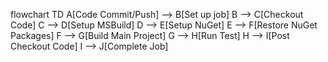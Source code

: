 flowchart TD
    A[Code Commit/Push] --> B[Set up job]
    B --> C[Checkout Code]
    C --> D[Setup MSBuild]
    D --> E[Setup NuGet]
    E --> F[Restore NuGet Packages]
    F --> G[Build Main Project]
    G --> H[Run Test]
    H --> I[Post Checkout Code]
    I --> J[Complete Job]
